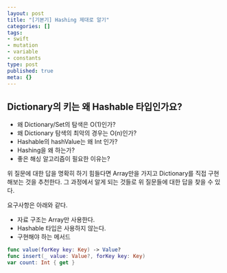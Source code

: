 ```yaml
---
layout: post
title: "[기본기] Hashing 제대로 알기"
categories: []
tags:
- swift
- mutation
- variable
- constants
type: post
published: true
meta: {}
---
```


## Dictionary의 키는 왜 Hashable 타입인가요?

- 왜 Dictionary/Set의 탐색은 O(1)인가?
- 왜 Dictionary 탐색의 최악의 경우는 O(n)인가?
- Hashable의 hashValue는 왜 Int 인가?
- Hashing을 왜 하는가?
- 좋은 해싱 알고리즘이 필요한 이유는?

위 질문에 대한 답을 명확히 하기 힘들다면 Array만을 가지고 Dictionary를 직접 구현해보는 것을 추천한다. 그 과정에서 알게 되는 것들로 위 질문들에 대한 답을 찾을 수 있다.

요구사항은 아래와 같다.
- 자료 구조는 Array만 사용한다.
- Hashable 타입은 사용하지 않는다.
- 구현해야 하는 메서드
```swift
func value(forKey key: Key) -> Value?
func insert(_ value: Value?, forKey key: Key)
var count: Int { get }
```
